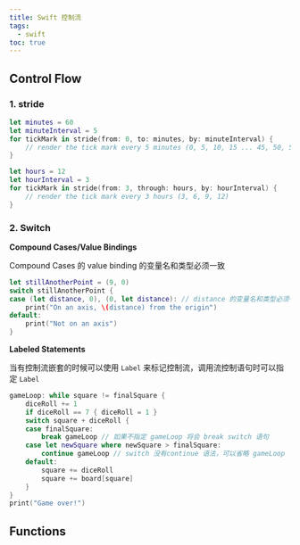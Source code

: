 ```yaml
---
title: Swift 控制流
tags:
  - swift
toc: true
---
```

## Control Flow

### 1. stride

```swift
let minutes = 60
let minuteInterval = 5
for tickMark in stride(from: 0, to: minutes, by: minuteInterval) {
    // render the tick mark every 5 minutes (0, 5, 10, 15 ... 45, 50, 55)
}

let hours = 12
let hourInterval = 3
for tickMark in stride(from: 3, through: hours, by: hourInterval) {
    // render the tick mark every 3 hours (3, 6, 9, 12)
}
```

### 2. Switch

**Compound Cases/Value Bindings**

Compound  Cases 的 value binding 的变量名和类型必须一致

```swift
let stillAnotherPoint = (9, 0)
switch stillAnotherPoint {
case (let distance, 0), (0, let distance): // distance 的变量名和类型必须一致
    print("On an axis, \(distance) from the origin")
default:
    print("Not on an axis")
}
```



**Labeled Statements**

当有控制流嵌套的时候可以使用 `Label` 来标记控制流，调用流控制语句时可以指定 `Label`

```swift
gameLoop: while square != finalSquare {
    diceRoll += 1
    if diceRoll == 7 { diceRoll = 1 }
    switch square + diceRoll {
    case finalSquare:
        break gameLoop // 如果不指定 gameLoop 将会 break switch 语句
    case let newSquare where newSquare > finalSquare:
        continue gameLoop // switch 没有continue 语法，可以省略 gameLoop
    default:
        square += diceRoll
        square += board[square]
    }
}
print("Game over!")
```

## Functions

